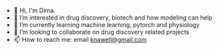 - 👋 Hi, I'm Dima.
- 👀 I’m interested in drug discovery, biotech and how modeling can help
- 🌱 I’m currently learning machine learning, pytorch and physiology 
- 💞️ I’m looking to collaborate on drug discovery related projects
- 📫 How to reach me: email knawell@gmail.com

<!---
knawel/knawel is a ✨ special ✨ repository because its `README.md` (this file) appears on your GitHub profile.
You can click the Preview link to take a look at your changes.
--->
